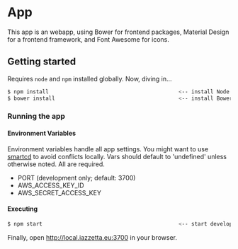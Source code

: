 # App

This app is an webapp, using Bower for frontend packages, Material Design for a frontend framework, and Font Awesome for icons.

## Getting started

Requires `node` and `npm` installed globally. Now, diving in...

```sh
$ npm install                                         <-- install Node dependencies
$ bower install                                       <-- install Bower dependencies
```

### Running the app

#### Environment Variables

Environment variables handle all app settings. You might want to use [smartcd](https://github.com/cxreg/smartcd) to avoid conflicts locally. Vars should default to 'undefined' unless otherwise noted. All are required.

- PORT (development only; default: 3700)
- AWS_ACCESS_KEY_ID
- AWS_SECRET_ACCESS_KEY

#### Executing

```sh
$ npm start                                           <-- start development server
```

Finally, open http://local.iazzetta.eu:3700 in your browser.
